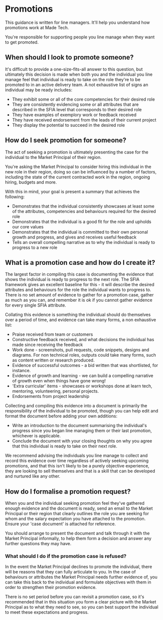 # Promotions

This guidance is written for line managers. It'll help you understand how promotions work at Made Tech. 

You're responsible for supporting people you line manage when they want to get promoted.

## When should I look to promote someone?

It's difficult to provide a one-size-fits-all answer to this question, but ultimately this decision is made when both you and the individual you line manage feel that individual is ready to take on the role they're to be promoted to in an active delivery team. A not exhaustive list of signs an individual may be ready includes:

- They exhibit some or all of the core competencies for their desired role
- They are consistently evidencing some or all attributes that are described in the SFIA level that corresponds to their desired role
- They have examples of exemplory work or feedback received
- They have received endorsement from the leads of their current project
- They display the potential to succeed in the desired role

## How do I seek promotion for someone?

The act of seeking a promotion is ultimately presenting the case for the individual to the Market Principal of their region.

You're asking the Market Principal to consider hiring this individual in the new role in their region, doing so can be influenced by a number of factors, including the state of the current contracted work in the region, ongoing hiring, budgets and more.

With this in mind, your goal is present a summary that achieves the following:
 - Demonstrates that the individual consistently showcases at least some of the attributes, competencies and behaviours required for the desired role
 - Demonstrates that the individual is a good fit for the role and upholds our core values
 - Demonstrates that the individual is committed to their own personal growth and progress, and gives and receives useful feedback
 - Tells an overall compelling narrative as to why the individual is ready to progress to a new role
 
## What is a promotion case and how do I create it?

The largest factor in compiling this case is documenting the evidence that shows the individual is ready to progress to the next role. The SFIA framework gives an excellent baseline for this - it will describe the desired attributes and behaviours for the role the individual wants to progress to. There is no set amount of evidence to gather for a promotion case, gather as much as you can, and remember it is ok if you cannot gather evidence for every single SFIA attribute.

Collating this evidence is something the individual should do themselves over a period of time, and evidence can take many forms, a non exhaustive list:
- Praise received from team or customers
- Constructive feedback received, and what decisions the individual has made since receiving the feedback
- Work done - screenshots, pull requests, code snippets, designs and diagrams. For non technical roles, outputs could take many forms, such as content written or research produced.
- Evidence of successful outcomes - a bid written that was shortlisted, for instance.
- Evidence of growth and learning - we can build a compelling narrative of growth even when things have gone wrong!
- 'Extra curricular' items - showcases or workshops done at learn tech, mentoring, volunteering, personal projects.
- Endorsements from project leadership

Collecting and compiling this evidence into a document is primarily the responsibility of the individual to be promoted, though you can help edit and format the document before adding your own additions:
 - Write an introduction to the document summarising the individual's progress since you began line managing them or their last promotion, whichever is applicable.
 - Conclude the document with your closing thoughts on why you agree that this individual is ready to take on their next role.

We recommend advising the individuals you line manage to collect and record this evidence over time regardless of actively seeking upcoming promotions, and that this isn't likely to be a purely objective experience, they are looking to sell themselves and that is a skill that can be developed and nurtured like any other.

## How do I formalise a promotion request?

When you and the individual seeking promotion feel they've gathered enough evidence and the document is ready, send an email to the Market Principal or their region that clearly outlines the role you are seeking for whom and the salary expectation you have attached to the promotion. Ensure your 'case document' is attached for reference.

You should arrange to present the document and talk through it with the Market Principal informally, to help them form a decision and answer any further questions they may have.

### What should I do if the promotion case is refused?

In the event the Market Principal declines to promote the individual, there will be reasons that they can fully articulate to you. In the case of behaviours or attributes the Market Principal needs further evidence of, you can take this back to the individual and formulate objectives with them in order to strengthen their promotion evidence.

There is no set period before you can revisit a promotion case, so it's recommended that in this situation you form a clear picture with the Market Principal as to what they need to see, so you can best support the individual to meet these expectations and progress. 
